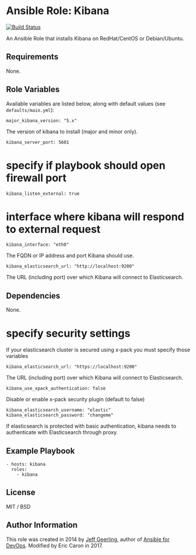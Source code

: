 # Ansible Role: Kibana

[![Build Status](https://travis-ci.org/geerlingguy/ansible-role-kibana.svg?branch=master)](https://travis-ci.org/geerlingguy/ansible-role-kibana)

An Ansible Role that installs Kibana on RedHat/CentOS or Debian/Ubuntu.

## Requirements

None.

## Role Variables

Available variables are listed below, along with default values (see `defaults/main.yml`):

    major_kibana_version: "5.x"

The version of kibana to install (major and minor only).

    kibana_server_port: 5601

# specify if playbook should open firewall port

    kibana_listen_external: true

# interface where kibana will respond to external request

    kibana_interface: "eth0"


The FQDN or IP address and port Kibana should use.

    kibana_elasticsearch_url: "http://localhost:9200"

The URL (including port) over which Kibana will connect to Elasticsearch.

## Dependencies

None.

# specify security settings

If your elasticsearch cluster is secured using x-pack you must specify those variables

    kibana_elasticsearch_url: "https://localhost:9200"

The URL (including port) over which Kibana will connect to Elasticsearch.

    kibana_use_xpack_authentication: false

Disable or enable x-pack security plugin (default to false)

    kibana_elasticsearch_username: "elastic"
    kibana_elasticsearch_password: "changeme"

If elasticsearch is protected with basic authentication, kibana needs to authenticate with Elasticsearch through proxy.


## Example Playbook

    - hosts: kibana
      roles:
        - kibana

## License

MIT / BSD

## Author Information

This role was created in 2014 by [Jeff Geerling](https://www.jeffgeerling.com/), author of [Ansible for DevOps](https://www.ansiblefordevops.com/). Modified by Eric Caron in 2017.
